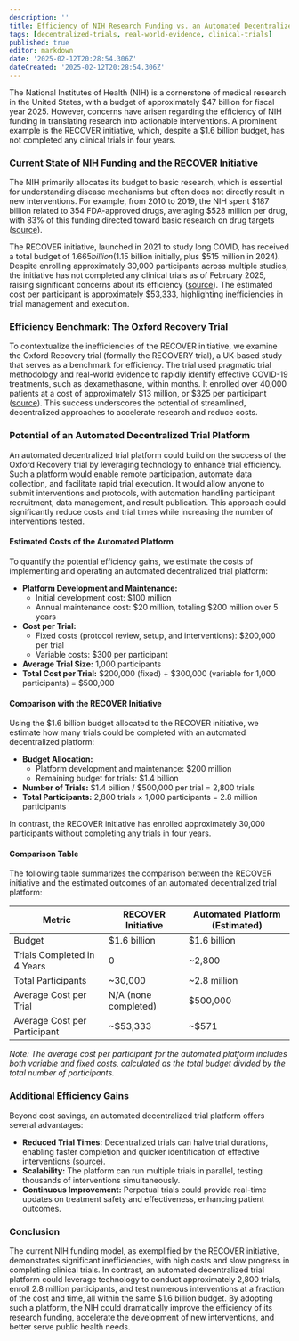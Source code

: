 ```yaml
---
description: ''
title: Efficiency of NIH Research Funding vs. an Automated Decentralized Trial Platform
tags: [decentralized-trials, real-world-evidence, clinical-trials]
published: true
editor: markdown
date: '2025-02-12T20:28:54.306Z'
dateCreated: '2025-02-12T20:28:54.306Z'
---
```


The National Institutes of Health (NIH) is a cornerstone of medical research in the United States, with a budget of approximately $47 billion for fiscal year 2025. However, concerns have arisen regarding the efficiency of NIH funding in translating research into actionable interventions. A prominent example is the RECOVER initiative, which, despite a $1.6 billion budget, has not completed any clinical trials in four years.

### Current State of NIH Funding and the RECOVER Initiative

The NIH primarily allocates its budget to basic research, which is essential for understanding disease mechanisms but often does not directly result in new interventions. For example, from 2010 to 2019, the NIH spent $187 billion related to 354 FDA-approved drugs, averaging $528 million per drug, with 83% of this funding directed toward basic research on drug targets ([source](https://www.bentley.edu/news/new-study-shows-nih-investment-new-drug-approvals-comparable-investment-pharmaceutical)).

The RECOVER initiative, launched in 2021 to study long COVID, has received a total budget of $1.665 billion ($1.15 billion initially, plus $515 million in 2024). Despite enrolling approximately 30,000 participants across multiple studies, the initiative has not completed any clinical trials as of February 2025, raising significant concerns about its efficiency ([source](https://en.wikipedia.org/wiki/RECOVER_Initiative)). The estimated cost per participant is approximately $53,333, highlighting inefficiencies in trial management and execution.

### Efficiency Benchmark: The Oxford Recovery Trial

To contextualize the inefficiencies of the RECOVER initiative, we examine the Oxford Recovery trial (formally the RECOVERY trial), a UK-based study that serves as a benchmark for efficiency. The trial used pragmatic trial methodology and real-world evidence to rapidly identify effective COVID-19 treatments, such as dexamethasone, within months. It enrolled over 40,000 patients at a cost of approximately $13 million, or $325 per participant ([source](https://www.recoverytrial.net/)). This success underscores the potential of streamlined, decentralized approaches to accelerate research and reduce costs.

### Potential of an Automated Decentralized Trial Platform

An automated decentralized trial platform could build on the success of the Oxford Recovery trial by leveraging technology to enhance trial efficiency. Such a platform would enable remote participation, automate data collection, and facilitate rapid trial execution. It would allow anyone to submit interventions and protocols, with automation handling participant recruitment, data management, and result publication. This approach could significantly reduce costs and trial times while increasing the number of interventions tested.

#### Estimated Costs of the Automated Platform

To quantify the potential efficiency gains, we estimate the costs of implementing and operating an automated decentralized trial platform:

- **Platform Development and Maintenance:**
  - Initial development cost: $100 million
  - Annual maintenance cost: $20 million, totaling $200 million over 5 years
- **Cost per Trial:**
  - Fixed costs (protocol review, setup, and interventions): $200,000 per trial
  - Variable costs: $300 per participant
- **Average Trial Size:** 1,000 participants
- **Total Cost per Trial:** $200,000 (fixed) + $300,000 (variable for 1,000 participants) = $500,000

#### Comparison with the RECOVER Initiative

Using the $1.6 billion budget allocated to the RECOVER initiative, we estimate how many trials could be completed with an automated decentralized platform:

- **Budget Allocation:**
  - Platform development and maintenance: $200 million
  - Remaining budget for trials: $1.4 billion
- **Number of Trials:** $1.4 billion / $500,000 per trial = 2,800 trials
- **Total Participants:** 2,800 trials × 1,000 participants = 2.8 million participants

In contrast, the RECOVER initiative has enrolled approximately 30,000 participants without completing any trials in four years.

#### Comparison Table

The following table summarizes the comparison between the RECOVER initiative and the estimated outcomes of an automated decentralized trial platform:

| Metric                     | RECOVER Initiative       | Automated Platform (Estimated) |
|----------------------------|--------------------------|--------------------------------|
| Budget                     | $1.6 billion             | $1.6 billion                   |
| Trials Completed in 4 Years| 0                        | ~2,800                         |
| Total Participants         | ~30,000                  | ~2.8 million                   |
| Average Cost per Trial     | N/A (none completed)     | $500,000                       |
| Average Cost per Participant| ~$53,333                 | ~$571                          |

*Note: The average cost per participant for the automated platform includes both variable and fixed costs, calculated as the total budget divided by the total number of participants.*

### Additional Efficiency Gains

Beyond cost savings, an automated decentralized trial platform offers several advantages:

- **Reduced Trial Times:** Decentralized trials can halve trial durations, enabling faster completion and quicker identification of effective interventions ([source](https://www.ncbi.nlm.nih.gov/pmc/articles/PMC9473466/)).
- **Scalability:** The platform can run multiple trials in parallel, testing thousands of interventions simultaneously.
- **Continuous Improvement:** Perpetual trials could provide real-time updates on treatment safety and effectiveness, enhancing patient outcomes.

### Conclusion

The current NIH funding model, as exemplified by the RECOVER initiative, demonstrates significant inefficiencies, with high costs and slow progress in completing clinical trials. In contrast, an automated decentralized trial platform could leverage technology to conduct approximately 2,800 trials, enroll 2.8 million participants, and test numerous interventions at a fraction of the cost and time, all within the same $1.6 billion budget. By adopting such a platform, the NIH could dramatically improve the efficiency of its research funding, accelerate the development of new interventions, and better serve public health needs.
